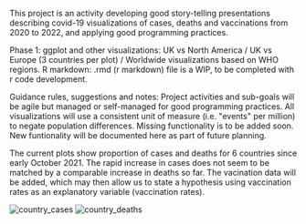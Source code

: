 This project is an activity developing good story-telling presentations describing covid-19 visualizations of cases, deaths and vaccinations from 2020 to 2022, and applying good programming practices.

Phase 1: ggplot and other visualizations:
UK vs North America /
UK vs Europe (3 countries per plot) /
Worldwide visualizations based on WHO regions.
R markdown: .rmd (r markdown) file is a WIP, to be completed with r code development. 

Guidance rules, suggestions and notes:
Project activities and sub-goals will be agile but managed or self-managed for good programming practices.
All visualizations will use a consistent unit of measure (i.e. "events" per million) to negate population differences.
Missing functionality is to be added soon.
New funtionality will be documented here as part of future planning.

The current plots show proportion of cases and deaths for 6 countries since early October 2021. The rapid increase in cases does not seem to be matched by a comparable increase in deaths so far. 
The vacination data will be added, which may then allow us to state a hypothesis using vaccination rates as an explanatory variable (vaccination rates).


![country_cases](https://user-images.githubusercontent.com/80735707/147724805-49dcc2e2-6a9f-41f3-b5a9-4547039d990f.png)
![country_deaths](https://user-images.githubusercontent.com/80735707/147724812-ba7242b3-c90e-4791-a17f-98f05cc8f188.png)
